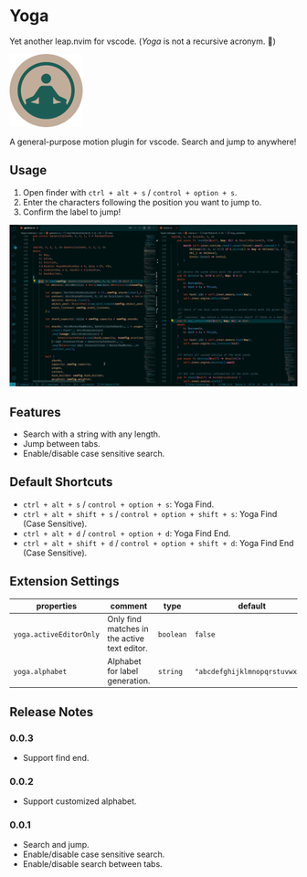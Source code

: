 # Yoga

Yet another leap.nvim for vscode. (*Yoga* is not a recursive acronym. 🤣)

![logo](https://raw.githubusercontent.com/mrcroxx/vscode-yoga/main/assets/logo.png)

A general-purpose motion plugin for vscode. Search and jump to anywhere!

## Usage

1. Open finder with `ctrl + alt + s` / `control + option + s`.
2. Enter the characters following the position you want to jump to.
3. Confirm the label to jump!

![demo](https://raw.githubusercontent.com/mrcroxx/vscode-yoga/main/assets/screenshot/demo.gif)

## Features

- Search with a string with any length.
- Jump between tabs.
- Enable/disable case sensitive search.

## Default Shortcuts

- `ctrl + alt + s` / `control + option + s`: Yoga Find.
- `ctrl + alt + shift + s` / `control + option + shift + s`: Yoga Find (Case Sensitive).
- `ctrl + alt + d` / `control + option + d`: Yoga Find End.
- `ctrl + alt + shift + d` / `control + option + shift + d`: Yoga Find End (Case Sensitive).

## Extension Settings

| properties | comment | type | default |
| - | - | - | - |
| `yoga.activeEditorOnly` | Only find matches in the active text editor. | `boolean` | `false` |
| `yoga.alphabet` | Alphabet for label generation. | `string` | `"abcdefghijklmnopqrstuvwxyz"` |

## Release Notes

### 0.0.3

- Support find end.

### 0.0.2

- Support customized alphabet.

### 0.0.1

- Search and jump.
- Enable/disable case sensitive search.
- Enable/disable search between tabs.
